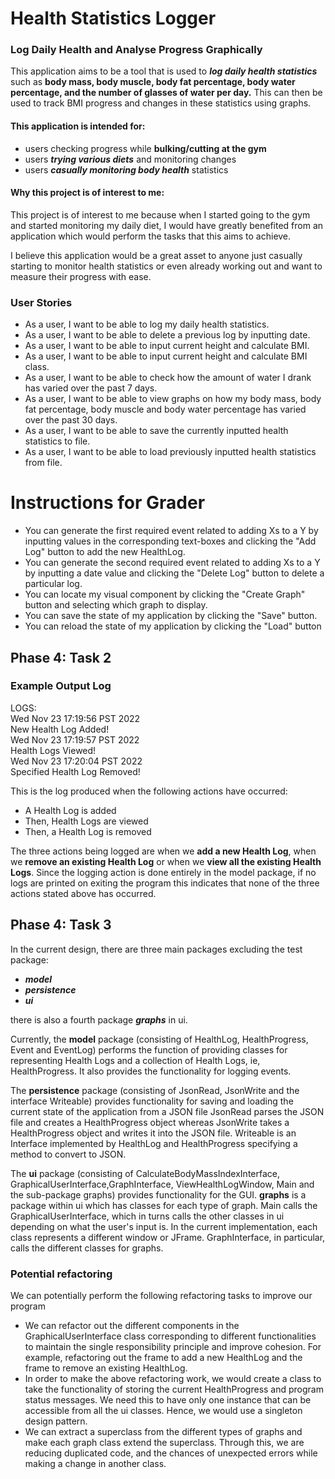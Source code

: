 # Health Statistics Logger

### Log Daily Health and Analyse Progress Graphically

This application aims to be a tool that is used to ***log daily health statistics***
such as **body mass, body muscle, body fat percentage, body water percentage, and the number 
of glasses of water per day.**
This can then be used to track BMI progress and changes in these statistics using graphs.


#### **This application is intended for:**
- users checking progress while **bulking/cutting at the gym**
- users ***trying various diets*** and monitoring changes
- users ***casually monitoring body health*** statistics


#### Why this project is of interest to me:
This project is of interest to me because when I started going to the gym 
and started monitoring my daily diet, I would have greatly benefited from 
an application which would perform the tasks that this aims to achieve.

I believe this application would be a great asset to anyone just casually starting to 
monitor health statistics or even already working out and want to measure
their progress with ease.


### User Stories 

- As a user, I want to be able to log my daily health statistics.
- As a user, I want to be able to delete a previous log by inputting date.
- As a user, I want to be able to input current height and calculate BMI.
- As a user, I want to be able to input current height and calculate BMI class.
- As a user, I want to be able to check how the amount of water I drank has varied over the past 7 days.
- As a user, I want to be able to view graphs on how my body mass, body fat percentage,
body muscle and body water percentage has varied over the past 30 days. 
- As a user, I want to be able to save the currently inputted health statistics to file.
- As a user, I want to be able to load previously inputted health statistics from file.

# Instructions for Grader

- You can generate the first required event related to adding Xs to a Y by inputting values in the corresponding 
text-boxes and clicking the "Add Log" button to add the new HealthLog.
- You can generate the second required event related to adding Xs to a Y by inputting a date value and clicking the 
"Delete Log" button to delete a particular log.
- You can locate my visual component by clicking the "Create Graph" button and selecting which graph
 to display.
- You can save the state of my application by clicking the "Save" button.
- You can reload the state of my application by clicking the "Load" button

## Phase 4: Task 2 
### Example Output Log

LOGS: <br>
Wed Nov 23 17:19:56 PST 2022 <br>
New Health Log Added! <br>
Wed Nov 23 17:19:57 PST 2022 <br>
Health Logs Viewed! <br>
Wed Nov 23 17:20:04 PST 2022 <br>
Specified Health Log Removed!

This is the log produced when the following actions have occurred:
- A Health Log is added
- Then, Health Logs are viewed
- Then, a Health Log is removed

The three actions being logged are when we **add a new Health Log**,
when we **remove an existing Health Log** or when we **view all the existing Health Logs**. 
Since the logging action is done entirely in the model package, 
if no logs are printed on exiting the program this indicates that 
none of the three actions stated above has occurred.

## Phase 4: Task 3

In the current design, there are three main packages excluding the test package:

- ***model***
- ***persistence***
- ***ui***

there is also a fourth package ***graphs*** in ui.

Currently, the **model** package (consisting of HealthLog, HealthProgress, Event and EventLog)
performs the function of providing classes for representing Health Logs and a collection of 
Health Logs, ie, HealthProgress. 
It also provides the functionality for logging events. 

The **persistence** package (consisting of JsonRead, JsonWrite and the interface Writeable) 
provides functionality for saving and loading the current state of the application from a JSON file
JsonRead parses the JSON file and creates a HealthProgress object whereas JsonWrite takes a HealthProgress
object and writes it into the JSON file. Writeable is an Interface implemented by HealthLog and HealthProgress
specifying a method to convert to JSON.

The **ui** package (consisting of CalculateBodyMassIndexInterface, GraphicalUserInterface,GraphInterface,
ViewHealthLogWindow, Main and the sub-package graphs) provides functionality for the GUI. **graphs** is a package 
within ui which has classes for each type of graph. Main calls the GraphicalUserInterface, which in turns calls the 
other classes in ui depending on what the user's input is. In the current implementation, each class represents a 
different window or JFrame. GraphInterface, in particular, calls the different classes for graphs.

### Potential refactoring 
We can potentially perform the following refactoring tasks to improve our program

- We can refactor out the different components in the GraphicalUserInterface class corresponding to different
functionalities to maintain the single responsibility principle and improve cohesion. For example, refactoring out
the frame to add a new HealthLog and the frame to remove an existing HealthLog.
- In order to make the above refactoring work, we would create a class to take the functionality of storing 
the current HealthProgress and program status messages. We need this to have only one instance that can be accessible 
from all the ui classes. Hence, we would use a singleton design pattern. 
- We can extract a superclass from the different types of graphs and make each graph class extend the superclass. 
Through this, we are reducing duplicated code, and the chances of unexpected errors while making a change in 
another class. 
